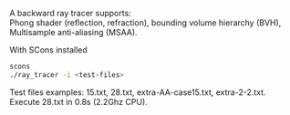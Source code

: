 A backward ray tracer supports:<br>
Phong shader (reflection, refraction), bounding volume hierarchy (BVH), Multisample anti-aliasing (MSAA).<br>

With SCons installed
```bash
scons
./ray_tracer -i <test-files>
```
Test files examples: 15.txt, 28.txt, extra-AA-case15.txt, extra-2-2.txt.<br>
Execute 28.txt in 0.8s (2.2Ghz CPU).
